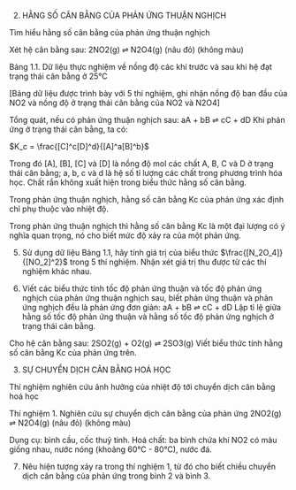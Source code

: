 2. HẰNG SỐ CÂN BẰNG CỦA PHẢN ỨNG THUẬN NGHỊCH

Tìm hiểu hằng số cân bằng của phản ứng thuận nghịch

Xét hệ cân bằng sau: 2NO2(g) ⇌ N2O4(g)
                    (nâu đỏ)   (không màu)

Bảng 1.1. Dữ liệu thực nghiệm về nồng độ các khí trước và sau khi hệ đạt trạng thái cân bằng ở 25°C

[Bảng dữ liệu được trình bày với 5 thí nghiệm, ghi nhận nồng độ ban đầu của NO2 và nồng độ ở trạng thái cân bằng của NO2 và N2O4]

Tổng quát, nếu có phản ứng thuận nghịch sau:
aA + bB ⇌ cC + dD
Khi phản ứng ở trạng thái cân bằng, ta có:

$K_c = \frac{[C]^c[D]^d}{[A]^a[B]^b}$

Trong đó [A], [B], [C] và [D] là nồng độ mol các chất A, B, C và D ở trạng thái cân bằng; a, b, c và d là hệ số tỉ lượng các chất trong phương trình hóa học. Chất rắn không xuất hiện trong biểu thức hằng số cân bằng.

Trong phản ứng thuận nghịch, hằng số cân bằng Kc của phản ứng xác định chỉ phụ thuộc vào nhiệt độ.

Trong phản ứng thuận nghịch thì hằng số cân bằng Kc là một đại lượng có ý nghĩa quan trọng, nó cho biết mức độ xảy ra của một phản ứng.

5. Sử dụng dữ liệu Bảng 1.1, hãy tính giá trị của biểu thức $\frac{[N_2O_4]}{[NO_2]^2}$ trong 5 thí nghiệm. Nhận xét giá trị thu được từ các thí nghiệm khác nhau.

6. Viết các biểu thức tính tốc độ phản ứng thuận và tốc độ phản ứng nghịch của phản ứng thuận nghịch sau, biết phản ứng thuận và phản ứng nghịch đều là phản ứng đơn giản:
aA + bB ⇌ cC + dD
Lập tỉ lệ giữa hằng số tốc độ phản ứng thuận và hằng số tốc độ phản ứng nghịch ở trạng thái cân bằng.

Cho hệ cân bằng sau:
2SO2(g) + O2(g) ⇌ 2SO3(g)
Viết biểu thức tính hằng số cân bằng Kc của phản ứng trên.

3. SỰ CHUYỂN DỊCH CÂN BẰNG HOÁ HỌC

Thí nghiệm nghiên cứu ảnh hưởng của nhiệt độ tới chuyển dịch cân bằng hoá học

Thí nghiệm 1. Nghiên cứu sự chuyển dịch cân bằng của phản ứng
2NO2(g) ⇌ N2O4(g)
(nâu đỏ)   (không màu)

Dụng cụ: bình cầu, cốc thuỷ tinh.
Hoá chất: ba bình chứa khí NO2 có màu giống nhau, nước nóng (khoảng 60°C - 80°C), nước đá.

7. Nêu hiện tượng xảy ra trong thí nghiệm 1, từ đó cho biết chiều chuyển dịch cân bằng của phản ứng trong bình 2 và bình 3.